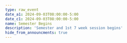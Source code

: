 ```yaml
---
type: raw_event
date_a1: 2024-09-03T08:00:00-5:00
date_c1: 2024-09-03T08:00:00-5:00
name: Semester Begins
description: 'Semester and 1st 7 week session begins'
hide_from_announcments: true
---
```

